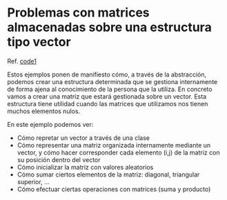 # Problemas con matrices almacenadas sobre una estructura tipo vector

Ref. [code1](matrices/matrices.cpp)

Estos ejemplos ponen de manifiesto cómo, a través de la abstracción, podemos crear una estructura determinada que se gestiona internamente de forma ajena al conocimiento de la persona que la utiliza.
En concreto vamos a crear una matriz que estará gestionada sobre un vector. Esta estructura tiene utilidad cuando las matrices que utilizamos nos tienen muchos elementos nulos.

En este ejemplo podemos ver:

* Cómo repretar un vector a través de una clase
* Cómo representar una matriz organizada internamente mediante un vector, y cómo hacer corresponder cada elemento (i,j) de la matriz con su posición dentro del vector
* Cómo inicializar la matriz con valores aleatorios
* Cómo sumar ciertos elementos de la matriz: diagonal, triangular superior, ...
* Cómo efectuar ciertas operaciones con matrices (suma y producto)

